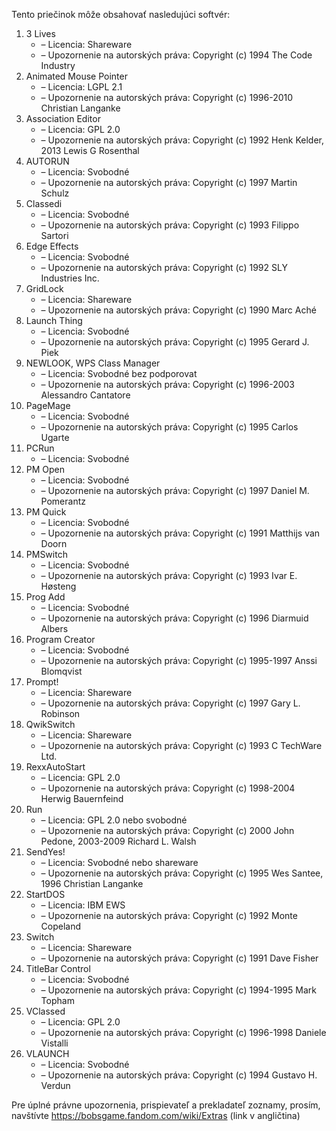 Tento priečinok môže obsahovať nasledujúci softvér:

1. 3 Lives
   - – Licencia: Shareware
   - – Upozornenie na autorských práva: Copyright (c) 1994 The Code Industry
2. Animated Mouse Pointer
   - – Licencia: LGPL 2.1
   - – Upozornenie na autorských práva: Copyright (c) 1996-2010 Christian Langanke
3. Association Editor
   - – Licencia: GPL 2.0
   - – Upozornenie na autorských práva: Copyright (c) 1992 Henk Kelder, 2013 Lewis G Rosenthal
4. AUTORUN
   - – Licencia: Svobodné
   - – Upozornenie na autorských práva: Copyright (c) 1997 Martin Schulz
5. Classedi
   - – Licencia: Svobodné
   - – Upozornenie na autorských práva: Copyright (c) 1993 Filippo Sartori
6. Edge Effects
   - – Licencia: Svobodné
   - – Upozornenie na autorských práva: Copyright (c) 1992 SLY Industries Inc.
7. GridLock
   - – Licencia: Shareware
   - – Upozornenie na autorských práva: Copyright (c) 1990 Marc Aché
8. Launch Thing
   - – Licencia: Svobodné
   - – Upozornenie na autorských práva: Copyright (c) 1995 Gerard J. Piek
9. NEWLOOK, WPS Class Manager
   - – Licencia: Svobodné bez podporovat
   - – Upozornenie na autorských práva: Copyright (c) 1996-2003 Alessandro Cantatore
10. PageMage
    - – Licencia: Svobodné
    - – Upozornenie na autorských práva: Copyright (c) 1995 Carlos Ugarte
11. PCRun
    - – Licencia: Svobodné
12. PM Open
    - – Licencia: Svobodné
    - – Upozornenie na autorských práva: Copyright (c) 1997 Daniel M. Pomerantz
13. PM Quick
    - – Licencia: Svobodné
    - – Upozornenie na autorských práva: Copyright (c) 1991 Matthijs van Doorn
14. PMSwitch
    - – Licencia: Svobodné
    - – Upozornenie na autorských práva: Copyright (c) 1993 Ivar E. Høsteng
15. Prog Add
    - – Licencia: Svobodné
    - – Upozornenie na autorských práva: Copyright (c) 1996 Diarmuid Albers
16. Program Creator
    - – Licencia: Svobodné
    - – Upozornenie na autorských práva: Copyright (c) 1995-1997 Anssi Blomqvist
17. Prompt!
    - – Licencia: Shareware
    - – Upozornenie na autorských práva: Copyright (c) 1997 Gary L. Robinson
18. QwikSwitch
    - – Licencia: Shareware
    - – Upozornenie na autorských práva: Copyright (c) 1993 C TechWare Ltd.
19. RexxAutoStart
    - – Licencia: GPL 2.0
    - – Upozornenie na autorských práva: Copyright (c) 1998-2004 Herwig Bauernfeind
20. Run
    - – Licencia: GPL 2.0 nebo svobodné
    - – Upozornenie na autorských práva: Copyright (c) 2000 John Pedone, 2003-2009 Richard L. Walsh
21. SendYes!
    - – Licencia: Svobodné nebo shareware
    - – Upozornenie na autorských práva: Copyright (c) 1995 Wes Santee, 1996 Christian Langanke
22. StartDOS
    - – Licencia: IBM EWS
    - – Upozornenie na autorských práva: Copyright (c) 1992 Monte Copeland
23. Switch
    - – Licencia: Shareware
    - – Upozornenie na autorských práva: Copyright (c) 1991 Dave Fisher
24. TitleBar Control
    - – Licencia: Svobodné
    - – Upozornenie na autorských práva: Copyright (c) 1994-1995 Mark Topham
25. VClassed
    - – Licencia: GPL 2.0
    - – Upozornenie na autorských práva: Copyright (c) 1996-1998 Daniele Vistalli
26. VLAUNCH
    - – Licencia: Svobodné
    - – Upozornenie na autorských práva: Copyright (c) 1994 Gustavo H. Verdun

Pre úplné právne upozornenia, prispievateľ a prekladateľ zoznamy, prosím, navštívte https://bobsgame.fandom.com/wiki/Extras (link v angličtina)
